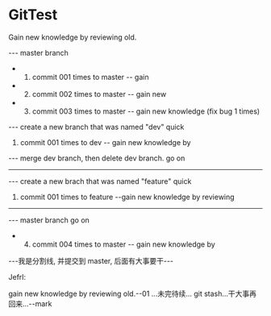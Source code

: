 # GitTest
Gain new knowledge by reviewing old.

--- master branch

* 1. commit 001 times to master -- gain
* 2. commit 002 times to master -- gain new
* 3. commit 003 times to master -- gain new knowledge (fix bug 1 times)

--- create a new branch that was named "dev" quick

1. commit 001 times to dev -- gain new knowledge by 

--- merge dev branch, then delete dev branch. go on

---

--- create a new brach that was named "feature" quick

1. commit 001 times to feature --gain new knowledge by reviewing

---

--- master branch go on

* 4. commit 004 times to master -- gain new knowledge by

---我是分割线, 并提交到 master, 后面有大事要干---

Jefrl: 

gain new knowledge by reviewing old.--01
...未完待续... git stash...干大事再回来...--mark
